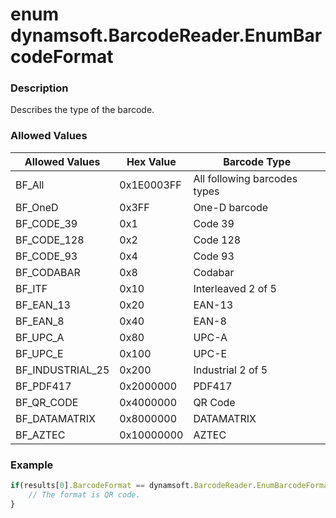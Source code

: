 # enum dynamsoft.BarcodeReader.EnumBarcodeFormat

### Description

Describes the type of the barcode.

### Allowed Values

| Allowed Values  | Hex Value | Barcode Type |
| ------------- | ------------- | ------------- |
| BF_All | 0x1E0003FF | All following barcodes types |
| BF_OneD | 0x3FF | One-D barcode |
| BF_CODE_39 | 0x1 | Code 39 |
| BF_CODE_128 | 0x2 | Code 128 |
| BF_CODE_93 | 0x4 | Code 93 |
| BF_CODABAR | 0x8 | Codabar |
| BF_ITF | 0x10 | Interleaved 2 of 5 |
| BF_EAN_13 | 0x20 | EAN-13 |
| BF_EAN_8 | 0x40 | EAN-8 |
| BF_UPC_A | 0x80 | UPC-A |
| BF_UPC_E | 0x100 | UPC-E |
| BF_INDUSTRIAL_25 | 0x200 | Industrial 2 of 5 |
| BF_PDF417 | 0x2000000 | PDF417 |
| BF_QR_CODE | 0x4000000 | QR Code |
| BF_DATAMATRIX | 0x8000000 | DATAMATRIX |
| BF_AZTEC  | 0x10000000  | AZTEC |

### Example

```js
if(results[0].BarcodeFormat == dynamsoft.BarcodeReader.EnumBarcodeFormat.QR_CODE){
    // The format is QR code.
}
```